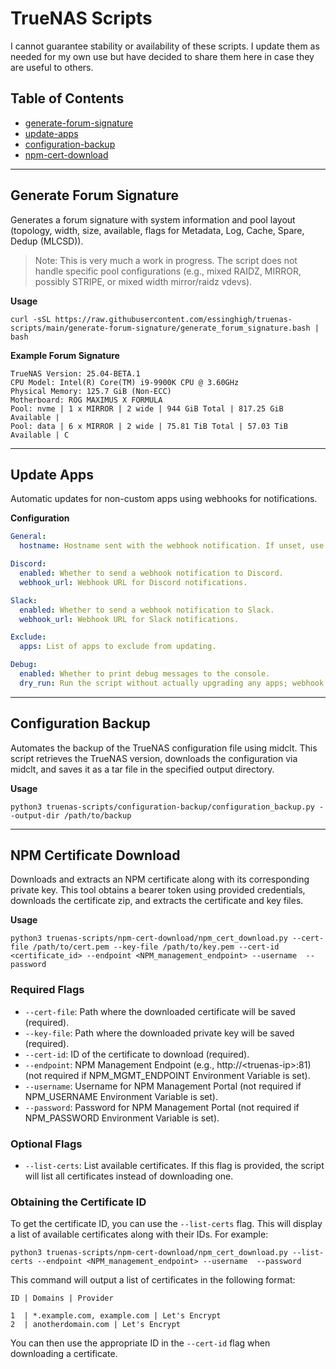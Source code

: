 # TrueNAS Scripts
I cannot guarantee stability or availability of these scripts. I update them as needed for my own use but have decided to share them here in case they are useful to others.

## Table of Contents

- [generate-forum-signature](#generate-forum-signature)
- [update-apps](#update-apps)
- [configuration-backup](#configuration-backup)
- [npm-cert-download](#npm-certificate-download)

---

## Generate Forum Signature

Generates a forum signature with system information and pool layout (topology, width, size, available, flags for Metadata, Log, Cache, Spare, Dedup (MLCSD)).

> Note: This is very much a work in progress. The script does not handle specific pool configurations (e.g., mixed RAIDZ, MIRROR, possibly STRIPE, or mixed width mirror/raidz vdevs).

**Usage**

```
curl -sSL https://raw.githubusercontent.com/essinghigh/truenas-scripts/main/generate-forum-signature/generate_forum_signature.bash | bash
```

**Example Forum Signature**

```
TrueNAS Version: 25.04-BETA.1
CPU Model: Intel(R) Core(TM) i9-9900K CPU @ 3.60GHz
Physical Memory: 125.7 GiB (Non-ECC)
Motherboard: ROG MAXIMUS X FORMULA
Pool: nvme | 1 x MIRROR | 2 wide | 944 GiB Total | 817.25 GiB Available |
Pool: data | 6 x MIRROR | 2 wide | 75.81 TiB Total | 57.03 TiB Available | C
```

---

## Update Apps

Automatic updates for non-custom apps using webhooks for notifications.

**Configuration**

```yaml
General:
  hostname: Hostname sent with the webhook notification. If unset, use the hostname of the system.

Discord:
  enabled: Whether to send a webhook notification to Discord.
  webhook_url: Webhook URL for Discord notifications.

Slack:
  enabled: Whether to send a webhook notification to Slack.
  webhook_url: Webhook URL for Slack notifications.

Exclude:
  apps: List of apps to exclude from updating.

Debug:
  enabled: Whether to print debug messages to the console.
  dry_run: Run the script without actually upgrading any apps; webhook notifications will still be sent.
```

---

## Configuration Backup

Automates the backup of the TrueNAS configuration file using midclt. This script retrieves the TrueNAS version, downloads the configuration via midclt, and saves it as a tar file in the specified output directory.

**Usage**

```
python3 truenas-scripts/configuration-backup/configuration_backup.py --output-dir /path/to/backup
```

---

## NPM Certificate Download

Downloads and extracts an NPM certificate along with its corresponding private key. This tool obtains a bearer token using provided credentials, downloads the certificate zip, and extracts the certificate and key files.

**Usage**

```
python3 truenas-scripts/npm-cert-download/npm_cert_download.py --cert-file /path/to/cert.pem --key-file /path/to/key.pem --cert-id <certificate_id> --endpoint <NPM_management_endpoint> --username  --password
```


### Required Flags

- `--cert-file`: Path where the downloaded certificate will be saved (required).
- `--key-file`: Path where the downloaded private key will be saved (required).
- `--cert-id`: ID of the certificate to download (required).
- `--endpoint`: NPM Management Endpoint (e.g., http://\<truenas-ip\>:81) (not required if NPM_MGMT_ENDPOINT Environment Variable is set).
- `--username`: Username for NPM Management Portal (not required if NPM_USERNAME Environment Variable is set).
- `--password`: Password for NPM Management Portal (not required if NPM_PASSWORD Environment Variable is set).

### Optional Flags

- `--list-certs`: List available certificates. If this flag is provided, the script will list all certificates instead of downloading one.

### Obtaining the Certificate ID

To get the certificate ID, you can use the `--list-certs` flag. This will display a list of available certificates along with their IDs. For example:

```
python3 truenas-scripts/npm-cert-download/npm_cert_download.py --list-certs --endpoint <NPM_management_endpoint> --username  --password
```


This command will output a list of certificates in the following format:

```
ID | Domains | Provider

1  | *.example.com, example.com | Let's Encrypt
2  | anotherdomain.com | Let's Encrypt
```

You can then use the appropriate ID in the `--cert-id` flag when downloading a certificate.